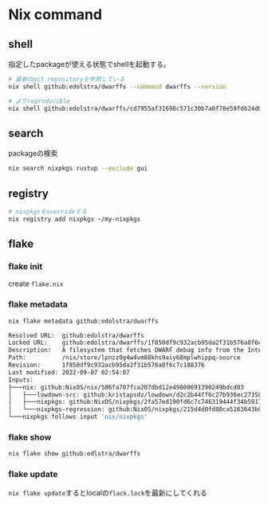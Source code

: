 # Nix command

## shell

指定したpackageが使える状態でshellを起動する。  

```sh
# 最新のgit repositoryを参照している
nix shell github:edolstra/dwarffs --command dwarffs --version

# よりreproducible
nix shell github:edolstra/dwarffs/cd7955af31698c571c30b7a0f78e59fd624d0229 ...
```

## search

packageの検索

```sh
nix search nixpkgs rustup --exclude gui
```

## registry

```sh
# nixpkgsをoverrideする
nix registry add nixpkgs ~/my-nixpkgs
```

## flake

### flake init

create `flake.nix`

### flake metadata
```sh
nix flake metadata github:edolstra/dwarffs

Resolved URL:  github:edolstra/dwarffs
Locked URL:    github:edolstra/dwarffs/1f850df9c932acb95da2f31b576a8f6c7c188376
Description:   A filesystem that fetches DWARF debug info from the Internet on demand
Path:          /nix/store/lpnzz0g4w4vm88khs9aiy68mplwhippq-source
Revision:      1f850df9c932acb95da2f31b576a8f6c7c188376
Last modified: 2022-09-07 02:54:07
Inputs:
├───nix: github:NixOS/nix/586fa707fca207dbd12e49800691390249bdcd03
│   ├───lowdown-src: github:kristapsdz/lowdown/d2c2b44ff6c27b936ec27358a2653caaef8f73b8
│   ├───nixpkgs: github:NixOS/nixpkgs/2fa57ed190fd6c7c746319444f34b5917666e5c1
│   └───nixpkgs-regression: github:NixOS/nixpkgs/215d4d0fd80ca5163643b03a33fde804a29cc1e2
└───nixpkgs follows input 'nix/nixpkgs'
```

### flake show


```sh
nix flake show github:edlstra/dwarffs
```

### flake update

`nix flake update`するとlocalの`flack.lock`を最新にしてくれる

